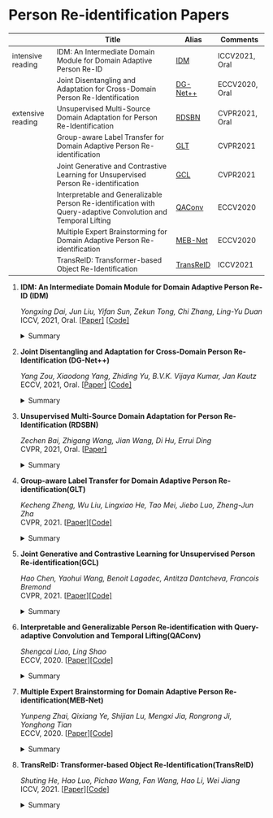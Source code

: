 # Person Re-identification Papers

|                   | Title                                                        | Alias                   | Comments       |
| ----------------- | ------------------------------------------------------------ | ----------------------- | -------------- |
| intensive reading | IDM: An Intermediate Domain Module for Domain Adaptive Person Re-ID | [IDM](#IDM)             | ICCV2021, Oral |
|                   | Joint Disentangling and Adaptation for Cross-Domain Person Re-Identification | [DG-Net++](#DG-Net++)   | ECCV2020, Oral |
| extensive reading | Unsupervised Multi-Source Domain Adaptation for Person Re-Identification | [RDSBN](#RDSBN)         | CVPR2021, Oral |
|                   | Group-aware Label Transfer for Domain Adaptive Person Re-identification | [GLT](#GLT)             | CVPR2021       |
|                   | Joint Generative and Contrastive Learning for Unsupervised Person Re-identification | [GCL](#GCL)             | CVPR2021       |
|                   | Interpretable and Generalizable Person Re-identification with Query-adaptive Convolution and Temporal Lifting | [QAConv](#QAConv)       | ECCV2020       |
|                   | Multiple Expert Brainstorming for Domain Adaptive Person Re-identification | [MEB-Net](#MEB-Net)     | ECCV2020       |
|                   | TransReID: Transformer-based Object Re-Identification        | [TransReID](#TransReID) | ICCV2021       |



1. **IDM: An Intermediate Domain Module for Domain Adaptive Person Re-ID (<a id='IDM'>IDM</a>)** 

   *Yongxing Dai, Jun Liu, Yifan Sun, Zekun Tong, Chi Zhang, Ling-Yu Duan* <br>ICCV, 2021, Oral. [[Paper\]](https://arxiv.org/abs/2108.02413) [[Code\]](https://github.com/jxwuyi/HouseNavAgent)

   <details>
   <summary>Summary</summary>


   提出通过使用即插即用模块建模适当的中间域来考虑源域和 target 域之间的桥接，这有助于 UDA ReID 中两个极端域之间的逐步适应。

   ![](./figures/IDM.png)
   </details>

2. **Joint Disentangling and Adaptation for Cross-Domain Person Re-Identification (<a id='DG-Net++'>DG-Net++</a>)** 

   *Yang Zou, Xiaodong Yang, Zhiding Yu, B.V.K. Vijaya Kumar, Jan Kautz* <br>ECCV, 2021, Oral. [[Paper\]](https://arxiv.org/abs/2007.10315) [[Code\]](https://github.com/NVlabs/DG-Net-PP)

   <details>
   <summary>Summary</summary>

   提出一种全新的联合学习框架，首先对原始行人特征进行解耦，得到身份敏感信息（id-related）和身份无关特征（id-unrelated），其后在域适应阶段中将id不相关特征进行剔除，有效提升了跨域 ReID 的性能。

   ![](./figures/DG-Net++.png)

   </details>

3. **Unsupervised Multi-Source Domain Adaptation for Person Re-Identification (<a id='RDSBN'>RDSBN</a>)**

   *Zechen Bai, Zhigang Wang, Jian Wang, Di Hu, Errui Ding* <br>CVPR, 2021, Oral. [[Paper\]](https://arxiv.org/abs/2104.12961)

   <details>
   <summary>Summary</summary>

   引入 multi-source 的概念，融合各个域的信息用于UDA ReID。提出校正领域特定批量规范化（RDSBN）模块，减少领域特定特征并增加人物特征的显著性；开发了基于 GCN 的多域信息融合（MDIF）模块，通过融合不同域的特征来最小化域距离。

   ![](./figures/RDSBN.png)

   </details>

4. **Group-aware Label Transfer for Domain Adaptive Person Re-identification(<a id='GLT'>GLT</a>)**

   *Kecheng Zheng, Wu Liu, Lingxiao He, Tao Mei, Jiebo Luo, Zheng-Jun Zha* <br>CVPR, 2021. [[Paper\]](https://arxiv.org/abs/2103.12366)[[Code\]](https://github.com/zkcys001/UDAStrongBaseline)

   <details>
   <summary>Summary</summary>

   提出了一种组感知的标签转移（GLT）算法，将在线标签提炼问题视为最佳传输问题，探索了将 M 个样本分配给 N 个伪标签的最低成本，使伪标签预测和表示学习的在线交互和相互促进。标签转移算法在使用伪标签来训练数据的同时将伪标签细化为在线聚类算法。同时，引入了一种组感知策略，将隐式属性组 id 分配给样本，将在线标签精炼算法与群体感知策略相结合，更好地在线纠正带有噪声的伪标签，缩小目标身份的搜索空间。

   ![](./figures/GLT.png)

   </details>

5. **Joint Generative and Contrastive Learning for Unsupervised Person Re-identification(<a id='GCL'>GCL</a>)**

   *Hao Chen, Yaohui Wang, Benoit Lagadec, Antitza Dantcheva, Francois Bremond*<br>CVPR, 2021. [[Paper\]](https://arxiv.org/abs/2012.09071)[[Code\]](https://github.com/chenhao2345/GCL?utm_source=catalyzex.com)

   <details>
   <summary>Summary</summary>

   将 GAN 和对比学习模块整合到一个联合训练框架中，提出了一种基于网格的视图生成器（GCL），网格投影用作生成新的人视图的参考；还提出了一种视图不变丢失方法，以促进原始视图和生成视图之间的对比学习。

   ![](./figures/GCL.png)

   </details>

6. **Interpretable and Generalizable Person Re-identification with Query-adaptive Convolution and Temporal Lifting(<a id='QAConv'>QAConv</a>)**

   *Shengcai Liao, Ling Shao*<br>ECCV, 2020. [[Paper\]](https://arxiv.org/abs/1904.10424)[[Code\]](https://github.com/shengcailiao/QAConv?utm_source=catalyzex.com)

   <details>
   <summary>Summary</summary>

   一种新的卷积方式 QAConv，直接在特征图上对图像的局部特征进行匹配而不去计算特征向量，可以作为一个更好的迁移学习预训练模型，解释性更强，在不使用迁移学习其他 trick 的情况下就能达到和当前很多迁移学习模型等同的泛化能力。

   ![](./figures/QAConv.png)

   </details>

7. **Multiple Expert Brainstorming for Domain Adaptive Person Re-identification(<a id='QAConv'>MEB-Net</a>)**

   *Yunpeng Zhai, Qixiang Ye, Shijian Lu, Mengxi Jia, Rongrong Ji, Yonghong Tian*<br>ECCV, 2020. [[Paper\]](https://arxiv.org/abs/2007.01546)[[Code\]](https://github.com/YunpengZhai/MEB-Net?utm_source=catalyzex.com)

   <details>
   <summary>Summary</summary>

   通过利用多个网络的知识来提升自适应的效果。MEB-Net 采用相互学习的策略，在一个源域内将多个不同结构的网络预先训练成具有特定特征和知识的专家模型，然后通过专家模型之间的相互学习来实现自适应。

   ![](./figures/MEB-Net.png)

   </details>

8. **TransReID: Transformer-based Object Re-Identification(<a id='TransReID'>TransReID</a>)**

   *Shuting He, Hao Luo, Pichao Wang, Fan Wang, Hao Li, Wei Jiang*<br>ICCV, 2021. [[Paper\]](https://arxiv.org/abs/2102.04378)[[Code\]](https://github.com/damo-cv/TransReID)

   <details>
   <summary>Summary</summary>

   探讨了基于视觉 Transformer 的 ViT，将其用于目标重识别（ReID）任务。经过几次改进，以 ViT 为骨干构建了一个强大的基线 ViT-BoT，在几个 ReID 基准上，该结果与基于卷积神经网络（CNN-）的框架可比。

   ![](./figures/TransReID.png)

   </details>

   

